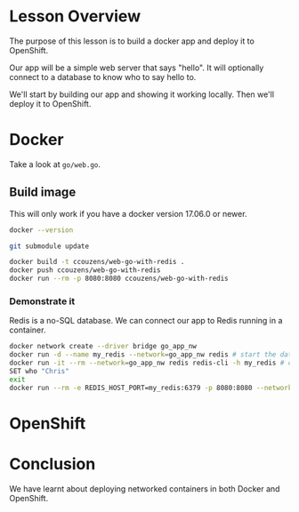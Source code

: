 # Lesson Overview

The purpose of this lesson is to build a docker app and deploy it to OpenShift.

Our app will be a simple web server that says "hello".
It will optionally connect to a database to know who to say hello to.

We'll start by building our app and showing it working locally.
Then we'll deploy it to OpenShift.

# Docker

Take a look at `go/web.go`.

## Build image

This will only work if you have a docker version 17.06.0 or newer.

```bash
docker --version

git submodule update

docker build -t ccouzens/web-go-with-redis .
docker push ccouzens/web-go-with-redis
docker run --rm -p 8080:8080 ccouzens/web-go-with-redis
```

### Demonstrate it

Redis is a no-SQL database.
We can connect our app to Redis running in a container.

```bash
docker network create --driver bridge go_app_nw
docker run -d --name my_redis --network=go_app_nw redis # start the database
docker run -it --rm --network=go_app_nw redis redis-cli -h my_redis # connect to the database
SET who "Chris"
exit
docker run --rm -e REDIS_HOST_PORT=my_redis:6379 -p 8080:8080 --network=go_app_nw ccouzens/web-go-with-redis
```

# OpenShift

# Conclusion

We have learnt about deploying networked containers in both Docker and
OpenShift.
